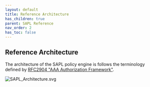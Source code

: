```yaml
---
layout: default
title: Reference Architecture
has_children: true
parent: SAPL Reference
nav_order: 2
has_toc: false
---
```


## Reference Architecture

The architecture of the SAPL policy engine is follows the terminology defined by [RFC2904 "AAA Authorization Framework"](https://tools.ietf.org/html/rfc2904).




![SAPL_Architecture.svg](/sapl-reference/assets/sapl_reference_images/SAPL_Architecture.svg)
